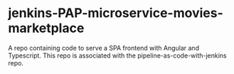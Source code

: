 # jenkins-PAP-microservice-movies-marketplace
A repo containing code to serve a SPA frontend with Angular and Typescript. This repo is associated with the pipeline-as-code-with-jenkins repo.
